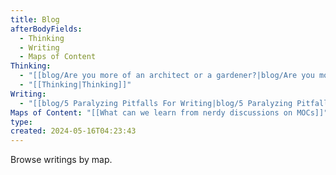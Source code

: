 ```yaml
---
title: Blog
afterBodyFields:
  - Thinking
  - Writing
  - Maps of Content
Thinking:
  - "[[blog/Are you more of an architect or a gardener?|blog/Are you more of an architect or a gardener?]]"
  - "[[Thinking|Thinking]]"
Writing:
  - "[[blog/5 Paralyzing Pitfalls For Writing|blog/5 Paralyzing Pitfalls For Writing]]"
Maps of Content: "[[What can we learn from nerdy discussions on MOCs]]"
type: 
created: 2024-05-16T04:23:43
---
```

Browse writings by map.
